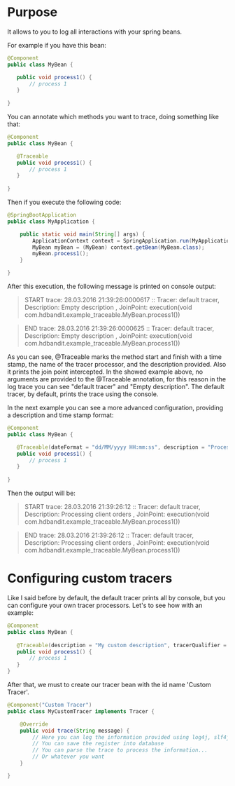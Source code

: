 # Purpose

It allows to you to log all interactions with your spring beans.

For example if you have this bean:

```java
@Component
public class MyBean {

   public void process1() {
       // process 1
   }
   
}
```

You can annotate which methods you want to trace, doing something like that:

```java
@Component
public class MyBean {

   @Traceable
   public void process1() {
       // process 1
   }
   
}
```

Then if you execute the following code: 

```java
@SpringBootApplication
public class MyApplication {

    public static void main(String[] args) {
        ApplicationContext context = SpringApplication.run(MyApplication.class, args);
        MyBean myBean = (MyBean) context.getBean(MyBean.class);
        myBean.process1();
    }

}
```
After this execution, the following message is printed on console output:

> START trace: 28.03.2016 21:39:26:0000617 :: Tracer: default tracer, Description: Empty description , JoinPoint: execution(void com.hdbandit.example_traceable.MyBean.process1())

> END trace: 28.03.2016 21:39:26:0000625 :: Tracer: default tracer, Description: Empty description , JoinPoint: execution(void com.hdbandit.example_traceable.MyBean.process1())

As you can see, @Traceable marks the method start and finish with a time stamp, the name of the tracer processor, and the description provided. Also it prints the join point intercepted.
In the showed example above, no arguments are provided to the @Traceable annotation, for this reason in the log trace you can see "default tracer" and "Empty description".
The default tracer, by default, prints the trace using the console.

In the next example you can see a more advanced configuration, providing a description and time stamp format:

```java
@Component
public class MyBean {

   @Traceable(dateFormat = "dd/MM/yyyy HH:mm:ss", description = "Processing client orders")
   public void process1() {
       // process 1
   }
   
}
```

Then the output will be:

> START trace: 28.03.2016 21:39:26:12 :: Tracer: default tracer, Description: Processing client orders , JoinPoint: execution(void com.hdbandit.example_traceable.MyBean.process1())

> END trace: 28.03.2016 21:39:26:12 :: Tracer: default tracer, Description: Processing client orders , JoinPoint: execution(void com.hdbandit.example_traceable.MyBean.process1())

# Configuring custom tracers

Like I said before by default, the default tracer prints all by console, but you can configure your own tracer processors. Let's to see how with an example:

```java
@Component
public class MyBean {
   
   @Traceable(description = "My custom description", tracerQualifier = "Custom Tracer")
   public void process1() {
       // process 1
   }
}
```

After that, we must to create our tracer bean with the id name 'Custom Tracer'.

```java
@Component("Custom Tracer")
public class MyCustomTracer implements Tracer {

    @Override
    public void trace(String message) {
        // Here you can log the information provided using log4j, slf4j...
        // You can save the register into database
        // You can parse the trace to process the information...
        // Or whatever you want
    }

}
```
